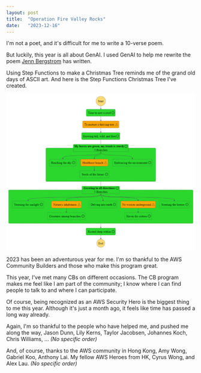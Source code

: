 ```yaml
---
layout: post
title:  "Operation Fire Valley Rocks"
date:   "2023-12-16"
---
```


I'm not a poet, and it's difficult for me to write a 10-verse poem.

But luckily, this year is all about GenAI. I used GenAI to help me rewrite the poem [Jenn Bergstrom](https://dev.to/jennworks40) has written.

Using Step Functions to make a Christmas Tree reminds me of the grand old days of ASCII art. And here is the Step Functions Christmas Tree I've created.


![My Step Functions Christmas Tree](/assets/images/c33cbb9d-0ea2-4a25-a2be-bb711bfa25e8.png)

2023 has been an adventurous year for me. I'm so thankful to the AWS Community Builders and those who make this program great.

This year, I've met many CBs on different occasions. The CB program makes me feel like I am part of the community; I know where I can find people to talk to and where I can participate.

Of course, being recognized as an AWS Security Hero is the biggest thing to me this year. Although it's just a month ago, it feels like time has passed a long way already.

Again, I'm so thankful to the people who have helped me, and pushed me along the way, Jason Dunn, Lily Kerns, Taylor Jacobsen, Johannes Koch, Chris Williams, ... _(No specific order)_

And, of course, thanks to the AWS community in Hong Kong, Amy Wong, Gabriel Koo, Anthony Lai. My fellow AWS Heroes from HK, Cyrus Wong, and Alex Lau. _(No specific order)_
